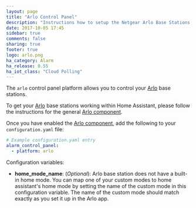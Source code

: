 ```yaml
---
layout: page
title: "Arlo Control Panel"
description: "Instructions how to setup the Netgear Arlo Base Stations as a control panel within Home Assistant."
date: 2017-10-05 17:45
sidebar: true
comments: false
sharing: true
footer: true
logo: arlo.png
ha_category: Alarm
ha_release: 0.55
ha_iot_class: "Cloud Polling"
---
```



The `arlo` control panel platform allows you to control your [Arlo](https://arlo.netgear.com/) base stations.

To get your [Arlo](https://arlo.netgear.com/) base stations working within Home Assistant, please follow the instructions for the general [Arlo component](/components/arlo).

Once you have enabled the [Arlo component](/components/arlo), add the following to your `configuration.yaml` file:

```yaml
# Example configuration.yaml entry
alarm_control_panel:
  - platform: arlo
```

Configuration variables:

- **home_mode_name**: (*Optional*): Arlo base station does not have a built-in home mode. You can map one of your custom modes to home assistant's home mode by setting the name of the custom mode in this configuration variable. The name of the custom mode should match exactly as you set it up in the Arlo app.
